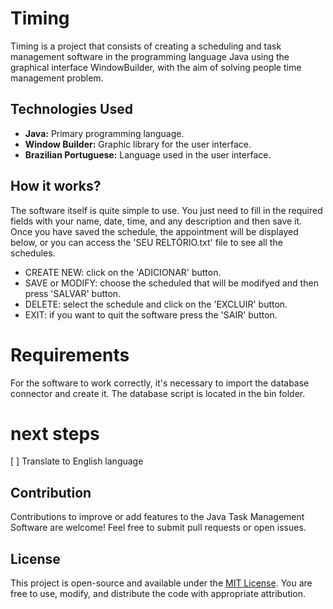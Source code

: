 # Timing
Timing is a project that consists of creating a scheduling and task management software in the programming language Java using the graphical interface WindowBuilder, with the aim of solving people time management problem.


## Technologies Used

- **Java:** Primary programming language.
- **Window Builder:** Graphic library for the user interface.
- **Brazilian Portuguese:** Language used in the user interface.

## How it works?
The software itself is quite simple to use. You just need to fill in the required fields with your name, date, time, and any description and then save it. Once you have saved the schedule, the appointment will be displayed below, or you can access the 'SEU RELTÓRIO.txt' file to see all the schedules.

- CREATE NEW: click on the 'ADICIONAR' button.
- SAVE or MODIFY: choose the scheduled that will be modifyed and then press 'SALVAR' button.
- DELETE: select the schedule and click on the 'EXCLUIR' button.
- EXIT: if you want to quit the software press the 'SAIR' button.

# Requirements
For the software to work correctly, it's necessary to import the database connector and create it. The database script is located in the bin folder.

# next steps
[ ] Translate to English language

## Contribution

Contributions to improve or add features to the Java Task Management Software are welcome! Feel free to submit pull requests or open issues.

## License

This project is open-source and available under the [MIT License](LICENSE). You are free to use, modify, and distribute the code with appropriate attribution.
